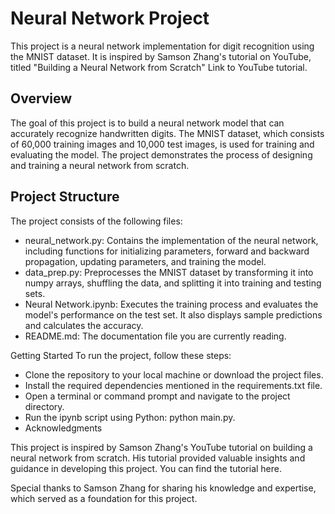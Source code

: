 # Neural Network Project
This project is a neural network implementation for digit recognition using the MNIST dataset. It is inspired by Samson Zhang's tutorial on YouTube, titled "Building a Neural Network from Scratch" Link to YouTube tutorial.

## Overview
The goal of this project is to build a neural network model that can accurately recognize handwritten digits. The MNIST dataset, which consists of 60,000 training images and 10,000 test images, is used for training and evaluating the model. The project demonstrates the process of designing and training a neural network from scratch.

## Project Structure
The project consists of the following files:

* neural_network.py: Contains the implementation of the neural network, including functions for initializing parameters, forward and backward propagation, updating parameters, and training the model.
* data_prep.py: Preprocesses the MNIST dataset by transforming it into numpy arrays, shuffling the data, and splitting it into training and testing sets.
* Neural Network.ipynb: Executes the training process and evaluates the model's performance on the test set. It also displays sample predictions and calculates the accuracy.
* README.md: The documentation file you are currently reading.

Getting Started
To run the project, follow these steps:

* Clone the repository to your local machine or download the project files.
* Install the required dependencies mentioned in the requirements.txt file.
* Open a terminal or command prompt and navigate to the project directory.
* Run the ipynb script using Python: python main.py.
* Acknowledgments

This project is inspired by Samson Zhang's YouTube tutorial on building a neural network from scratch. His tutorial provided valuable insights and guidance in developing this project. You can find the tutorial here.

Special thanks to Samson Zhang for sharing his knowledge and expertise, which served as a foundation for this project.
